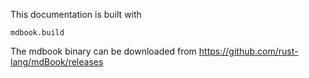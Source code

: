 This documentation is built with

	mdbook.build

The mdbook binary can be downloaded from https://github.com/rust-lang/mdBook/releases
